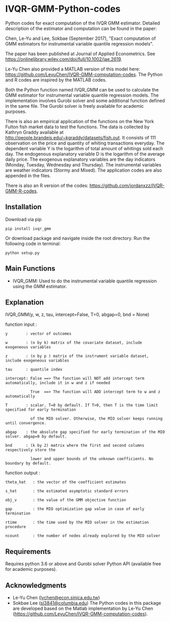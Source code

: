 # IVQR-GMM-Python-codes

Python codes for exact computation of the IVQR GMM estimator. Detailed description of the estimator and computation can be found in the paper:

Chen, Le-Yu and Lee, Sokbae (September 2017), "Exact computation of GMM estimators for instrumental variable quantile regression models".

The paper has been published at Journal of Applied Econometrics. See https://onlinelibrary.wiley.com/doi/full/10.1002/jae.2619.

Le-Yu Chen also provided a MATLAB version of this model here: https://github.com/LeyuChen/IVQR-GMM-computation-codes. The Python and R codes are inspired by the MATLAB codes.

Both the Python function named IVQR_GMM can be used to calculate the GMM estimator for instrumental variable quantile regression models. The implementation involves Gurobi solver and some additional function defined in the same file. The Gurobi solver is freely available for academic purposes.

There is also an empirical application of the functions on the New York Fulton fish market data to test the functions. The data is collected by Kathryn Graddy available at http://people.brandeis.edu/~kgraddy/datasets/fish.out. It consists of 111 observation on the price and quantity of whiting transactions everyday. The dependent variable Y is the logarithm of total amount of whitings sold each day. The endogenous explanatory variable D is the logarithm of the average daily price. The exogenous explanatory variables are the day indicators (Monday, Tuesday, Wednesday and Thursday). The instrumental variables are weather indicators (Stormy and Mixed). The application codes are also appended in the files.

There is also an R version of the codes: https://github.com/jordanxzz/IVQR-GMM-R-codes.

## Installation
Download via pip
```
pip install ivqr_gmm
```
Or download package and navigate inside the root directory. Run the following code in terminal:
```
python setup.py
```
## Main Functions
- IVQR_GMM:
  Used to do the instrumental variable quantile regression using the GMM estimator.

## Explanation
IVQR_GMM(y, w, z, tau, intercept=False, T=0, abgap=0, bnd = None)

function input :

    y        : vector of outcomes
    
    w        : (n by k) matrix of the covariate dataset, include exogeneous variables
    
    z        : (n by p ) matrix of the instrument variable dataset, include exogeneous variables
    
    tau      : quantile index
    
    intercept: False ==> The function will NOT add intercept term automatically, include it in w and z if needed
      
               True  ==> The function will ADD intercept term to w and z automatically
               
    T        : scalar. T=0 by default. If T>0, then T is the time limit specified for early termination
    
               of the MIO solver. Otherwise, the MIO solver keeps running until convergence.
               
    abgap    : the absolute gap specified for early termination of the MIO solver. abgap=0 by default.
    
    bnd      : (k by 2) matrix where the first and second columns respectively store the 
               
               lower and upper bounds of the unknown coefficients. No boundary by default.
                
function output :

    theta_hat   : the vector of the coefficient estimates
    
    s_hat       : the estimated asymptotic standard errors
    
    obj_v       : the value of the GMM objective function
    
    gap         : the MIO optimization gap value in case of early termination
    
    rtime       : the time used by the MIO solver in the estimation procedure
    
    ncount      : the number of nodes already explored by the MIO solver 

## Requirements
Requires python 3.6 or above and Gurobi solver Python API (available free for academic purposes).

## Acknowledgments
* Le-Yu Chen (lychen@econ.sinica.edu.tw)
* Sokbae Lee (sl3841@columbia.edu)
The Python codes in this package are developed based on the Matlab implementation by Le-Yu Chen (https://github.com/LeyuChen/IVQR-GMM-computation-codes).
